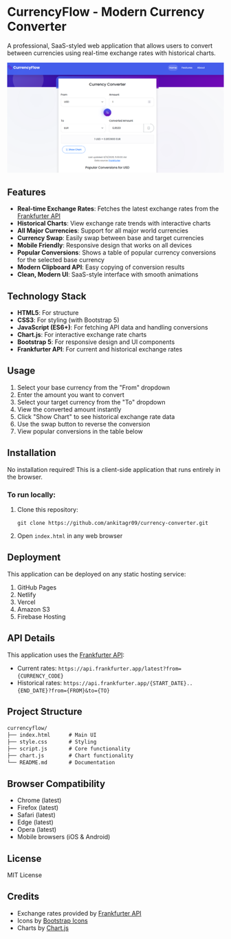 # CurrencyFlow - Modern Currency Converter

A professional, SaaS-styled web application that allows users to convert between currencies using real-time exchange rates with historical charts.

![Currency Converter Screenshot](https://github.com/ankitagr09/currency-converter/blob/main/Screenshot%202025-08-13%20221858.png)

## Features

- **Real-time Exchange Rates**: Fetches the latest exchange rates from the [Frankfurter API](https://www.frankfurter.app)
- **Historical Charts**: View exchange rate trends with interactive charts
- **All Major Currencies**: Support for all major world currencies
- **Currency Swap**: Easily swap between base and target currencies
- **Mobile Friendly**: Responsive design that works on all devices
- **Popular Conversions**: Shows a table of popular currency conversions for the selected base currency
- **Modern Clipboard API**: Easy copying of conversion results
- **Clean, Modern UI**: SaaS-style interface with smooth animations

## Technology Stack

- **HTML5**: For structure
- **CSS3**: For styling (with Bootstrap 5)
- **JavaScript (ES6+)**: For fetching API data and handling conversions
- **Chart.js**: For interactive exchange rate charts
- **Bootstrap 5**: For responsive design and UI components
- **Frankfurter API**: For current and historical exchange rates

## Usage

1. Select your base currency from the "From" dropdown
2. Enter the amount you want to convert
3. Select your target currency from the "To" dropdown
4. View the converted amount instantly
5. Click "Show Chart" to see historical exchange rate data
6. Use the swap button to reverse the conversion
7. View popular conversions in the table below

## Installation

No installation required! This is a client-side application that runs entirely in the browser.

### To run locally:

1. Clone this repository:
   ```
   git clone https://github.com/ankitagr09/currency-converter.git
   ```

2. Open `index.html` in any web browser

## Deployment

This application can be deployed on any static hosting service:

1. GitHub Pages
2. Netlify
3. Vercel
4. Amazon S3
5. Firebase Hosting

## API Details

This application uses the [Frankfurter API](https://www.frankfurter.app):

- Current rates: `https://api.frankfurter.app/latest?from={CURRENCY_CODE}`
- Historical rates: `https://api.frankfurter.app/{START_DATE}..{END_DATE}?from={FROM}&to={TO}`

## Project Structure

```
currencyflow/
├── index.html      # Main UI
├── style.css       # Styling
├── script.js       # Core functionality
├── chart.js        # Chart functionality
└── README.md       # Documentation
```

## Browser Compatibility

- Chrome (latest)
- Firefox (latest)
- Safari (latest)
- Edge (latest)
- Opera (latest)
- Mobile browsers (iOS & Android)

## License

MIT License

## Credits

- Exchange rates provided by [Frankfurter API](https://www.frankfurter.app)
- Icons by [Bootstrap Icons](https://icons.getbootstrap.com/)
- Charts by [Chart.js](https://www.chartjs.org/)
